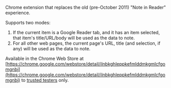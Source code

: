 Chrome extension that replaces the old (pre-October 2011) "Note in Reader" experience.

Supports two modes:

1. If the current item is a Google Reader tab, and it has an item selected, that item's title/URL/body will be used as the data to note.
1. For all other web pages, the current page's URL, title (and selection, if any) will be used as the data to note.

Available in the Chrome Web Store at [https://chrome.google.com/webstore/detail/ilnbkghleppkefmlddmkgmlcfgomgnbj](https://chrome.google.com/webstore/detail/ilnbkghleppkefmlddmkgmlcfgomgnbj) to [trusted testers](groups.google.com/group/parsley-trusted-testers) only.